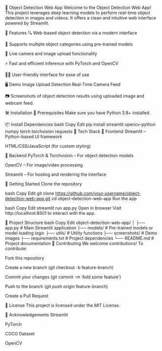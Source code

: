🧠 Object Detection Web App
Welcome to the Object Detection Web App! This project leverages deep learning models to perform real-time object detection in images and videos. It offers a clean and intuitive web interface powered by Streamlit.

🚀 Features
🔍 Web-based object detection via a modern interface

🧠 Supports multiple object categories using pre-trained models

📸 Live camera and image upload functionality

⚡ Fast and efficient inference with PyTorch and OpenCV

👨‍💻 User-friendly interface for ease of use

🖥️ Demo
Image Upload Detection	Real-Time Camera Feed

📷 Screenshots of object detection results using uploaded image and webcam feed.

🛠️ Installation
🔗 Prerequisites
Make sure you have Python 3.8+ installed.

📦 Install Dependencies
bash
Copy
Edit
pip install streamlit opencv-python numpy torch torchvision requests
🧩 Tech Stack
🔹 Frontend
Streamlit – Python-based UI framework

HTML/CSS/JavaScript (for custom styling)

🔹 Backend
PyTorch & Torchvision – For object detection models

OpenCV – For image/video processing

Streamlit – For hosting and rendering the interface

🚀 Getting Started
Clone the repository

bash
Copy
Edit
git clone https://github.com/your-username/object-detection-web-app.git
cd object-detection-web-app
Run the app

bash
Copy
Edit
streamlit run app.py
Open in browser
Visit http://localhost:8501 to interact with the app.

📁 Project Structure
bash
Copy
Edit
object-detection-web-app/
│
├── app.py                    # Main Streamlit application
├── models/                   # Pre-trained models or model loading logic
├── utils/                    # Utility functions
├── screenshots/              # Demo images
├── requirements.txt          # Project dependencies
└── README.md                 # Project documentation
🤝 Contributing
We welcome contributions!
To contribute:

Fork this repository

Create a new branch (git checkout -b feature-branch)

Commit your changes (git commit -m 'Add some feature')

Push to the branch (git push origin feature-branch)

Create a Pull Request

📄 License
This project is licensed under the MIT License.

🙌 Acknowledgements
Streamlit

PyTorch

COCO Dataset

OpenCV

